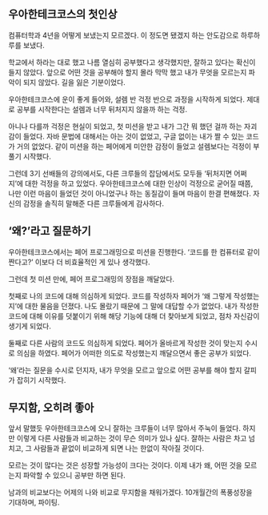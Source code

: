 ## 우아한테크코스의 첫인상
컴퓨터학과 4년을 어떻게 보냈는지 모르겠다. 이 정도면 됐겠지 하는 안도감으로 하루하루를 보냈다. 

학교에서 하라는 대로 했고 나름 열심히 공부했다고 생각했지만, 잘하고 있다는 확신이 들지 않았다. 
앞으로 어떤 것을 공부해야 할지 몰라 막막 했고 내가 무엇을 모르는지 파악이 되지 않았다. 길을 잃은 기분이었다.

우아한테크코스에 운이 좋게 들어와, 설렘 반 걱정 반으로 과정을 시작하게 되었다. 
제대로 공부를 시작한다는 설렘과 너무 뒤처지지 않을까 하는 걱정. 

아니나 다를까 걱정은 현실이 되었고, 첫 미션을 받고 내가 그간 뭐 했던 걸까 하는 자괴감이 들었다. 
자바 문법에 대해서는 아는 것이 없었고, 구글 없이는 내가 짤 수 있는 코드가 거의 없었다. 
같이 미션을 하는 페어에게 미안한 감정이 들었고 설렘보다는 걱정이 부풀기 시작했다. 

그런데 3기 선배들의 강의에서도, 다른 크루들의 잡담에서도 모두들 ‘뒤처지면 어쩌지’에 대한 걱정을 하고 있었다. 
우아한테크코스에 대한 인상이 걱정으로 굳어질 때쯤, 나만 이런 마음이 들었던 것이 아니었구나 하는 동질감이 들며 마음이 한결 편해졌다. 
자신의 감정을 솔직히 말해준 다른 크루들에게 감사하다.

## ‘왜?’라고 질문하기
우아한테크코스에서는 페어 프로그래밍으로 미션을 진행한다. ‘코드를 한 컴퓨터로 같이 짠다고?’ 이보다 더 비효율적인 게 있나 생각했다.

그런데 첫 미션 만에, 페어 프로그래밍의 장점을 깨달았다. 

첫째로 나의 코드에 대해 의심하게 되었다. 코드를 작성하자 페어가 ‘왜 그렇게 작성했는지’에 대한 물음을 던졌다. 
나도 몰랐기 때문에 그 말에 대답할 수가 없었다. 
내가 작성한 코드에 대해 이유를 덧붙이기 위해 해당 기능에 대해 더 찾아보게 되었고, 점차 자신감이 생기게 되었다.

둘째로 다른 사람의 코드도 의심하게 되었다. 페어가 올바르게 작성한 것이 맞는지 수시로 의심을 하였다. 
페어가 어떠한 의도로 작성했는지 깨달으면서 좋은 공부가 되었다.

‘왜’라는 질문을 수시로 던지자, 내가 무엇을 모르고 앞으로 어떤 공부를 해야 할지 갈피가 잡히기 시작했다.

## 무지함, 오히려 좋아
앞서 말했듯 우아한테크코스에 오니 잘하는 크루들이 너무 많아서 주눅이 들었다. 하지만 이렇게 다른 사람들과 비교하는 것이 무슨 의미가 있나 싶다. 
 잘하는 사람은 차고 넘치고, 그 사람들과 끝없이 비교하게 되면 나는 한없이 작아질 것이다.

모르는 것이 많다는 것은 성장할 가능성이 크다는 것이다. 이제 내가 왜, 어떤 것을 모르는지 파악할 수 있으니 공부만 하면 된다.
 
남과의 비교보다는 어제의 나와 비교로 무지함을 채워가겠다. 10개월간의 폭풍성장을 기대하며, 파이팅.

